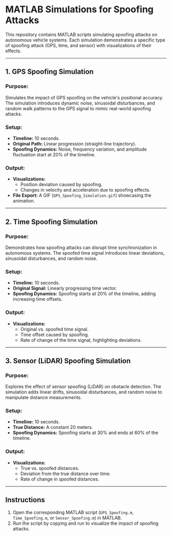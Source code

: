 
# MATLAB Simulations for Spoofing Attacks

This repository contains MATLAB scripts simulating spoofing attacks on autonomous vehicle systems. Each simulation demonstrates a specific type of spoofing attack (GPS, time, and sensor) with visualizations of their effects.

---

## 1. **GPS Spoofing Simulation**
### Purpose:
Simulates the impact of GPS spoofing on the vehicle's positional accuracy. The simulation introduces dynamic noise, sinusoidal disturbances, and random walk patterns to the GPS signal to mimic real-world spoofing attacks.

### Setup:
- **Timeline:** 10 seconds.
- **Original Path:** Linear progression (straight-line trajectory).
- **Spoofing Dynamics:** Noise, frequency variation, and amplitude fluctuation start at 20% of the timeline.

### Output:
- **Visualizations:**
  - Position deviation caused by spoofing.
  - Changes in velocity and acceleration due to spoofing effects.
- **File Export:** A GIF (`GPS_Spoofing_Simulation.gif`) showcasing the animation.

---

## 2. **Time Spoofing Simulation**
### Purpose:
Demonstrates how spoofing attacks can disrupt time synchronization in autonomous systems. The spoofed time signal introduces linear deviations, sinusoidal disturbances, and random noise.

### Setup:
- **Timeline:** 10 seconds.
- **Original Signal:** Linearly progressing time vector.
- **Spoofing Dynamics:** Spoofing starts at 20% of the timeline, adding increasing time offsets.

### Output:
- **Visualizations:**
  - Original vs. spoofed time signal.
  - Time offset caused by spoofing.
  - Rate of change of the time signal, highlighting deviations.

---

## 3. **Sensor (LiDAR) Spoofing Simulation**
### Purpose:
Explores the effect of sensor spoofing (LiDAR) on obstacle detection. The simulation adds linear drifts, sinusoidal disturbances, and random noise to manipulate distance measurements.

### Setup:
- **Timeline:** 10 seconds.
- **True Distance:** A constant 20 meters.
- **Spoofing Dynamics:** Spoofing starts at 30% and ends at 60% of the timeline.

### Output:
- **Visualizations:**
  - True vs. spoofed distances.
  - Deviation from the true distance over time.
  - Rate of change in spoofed distances.

---

## Instructions
1. Open the corresponding MATLAB script (`GPS_Spoofing.m`, `Time_Spoofing.m`, or `Sensor_Spoofing.m`) in MATLAB.
2. Run the script by copying and run to visualize the impact of spoofing attacks.

